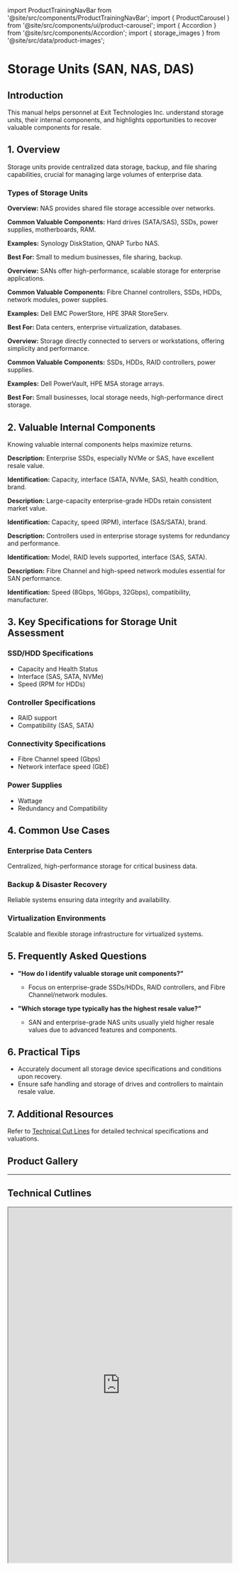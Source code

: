 import ProductTrainingNavBar from '@site/src/components/ProductTrainingNavBar';
import { ProductCarousel } from '@site/src/components/ui/product-carousel';
import { Accordion } from '@site/src/components/Accordion';
import { storage_images } from '@site/src/data/product-images';

<ProductTrainingNavBar />

# Storage Units (SAN, NAS, DAS)

## Introduction
This manual helps personnel at Exit Technologies Inc. understand storage units, their internal components, and highlights opportunities to recover valuable components for resale.

## 1. Overview
Storage units provide centralized data storage, backup, and file sharing capabilities, crucial for managing large volumes of enterprise data.

### Types of Storage Units

<Accordion title="Network Attached Storage (NAS)" description="Networked file-level storage" type="info">
  <p><strong>Overview:</strong> NAS provides shared file storage accessible over networks.</p>
  <p><strong>Common Valuable Components:</strong> Hard drives (SATA/SAS), SSDs, power supplies, motherboards, RAM.</p>
  <p><strong>Examples:</strong> Synology DiskStation, QNAP Turbo NAS.</p>
  <p><strong>Best For:</strong> Small to medium businesses, file sharing, backup.</p>
</Accordion>

<Accordion title="Storage Area Networks (SAN)" description="High-performance, block-level data storage" type="tip">
  <p><strong>Overview:</strong> SANs offer high-performance, scalable storage for enterprise applications.</p>
  <p><strong>Common Valuable Components:</strong> Fibre Channel controllers, SSDs, HDDs, network modules, power supplies.</p>
  <p><strong>Examples:</strong> Dell EMC PowerStore, HPE 3PAR StoreServ.</p>
  <p><strong>Best For:</strong> Data centers, enterprise virtualization, databases.</p>
</Accordion>

<Accordion title="Direct Attached Storage (DAS)" description="Directly connected storage devices" type="note">
  <p><strong>Overview:</strong> Storage directly connected to servers or workstations, offering simplicity and performance.</p>
  <p><strong>Common Valuable Components:</strong> SSDs, HDDs, RAID controllers, power supplies.</p>
  <p><strong>Examples:</strong> Dell PowerVault, HPE MSA storage arrays.</p>
  <p><strong>Best For:</strong> Small businesses, local storage needs, high-performance direct storage.</p>
</Accordion>

## 2. Valuable Internal Components
Knowing valuable internal components helps maximize returns.

<Accordion title="Solid-State Drives (SSDs)" description="High-performance flash storage" type="info">
  <p><strong>Description:</strong> Enterprise SSDs, especially NVMe or SAS, have excellent resale value.</p>
  <p><strong>Identification:</strong> Capacity, interface (SATA, NVMe, SAS), health condition, brand.</p>
</Accordion>

<Accordion title="Hard Disk Drives (HDDs)" description="Reliable mechanical storage drives" type="info">
  <p><strong>Description:</strong> Large-capacity enterprise-grade HDDs retain consistent market value.</p>
  <p><strong>Identification:</strong> Capacity, speed (RPM), interface (SAS/SATA), brand.</p>
</Accordion>

<Accordion title="RAID Controllers" description="Hardware for storage management" type="info">
  <p><strong>Description:</strong> Controllers used in enterprise storage systems for redundancy and performance.</p>
  <p><strong>Identification:</strong> Model, RAID levels supported, interface (SAS, SATA).</p>
</Accordion>

<Accordion title="Fibre Channel & Network Modules" description="Connectivity components with high demand" type="info">
  <p><strong>Description:</strong> Fibre Channel and high-speed network modules essential for SAN performance.</p>
  <p><strong>Identification:</strong> Speed (8Gbps, 16Gbps, 32Gbps), compatibility, manufacturer.</p>
</Accordion>

## 3. Key Specifications for Storage Unit Assessment

### SSD/HDD Specifications
- Capacity and Health Status
- Interface (SAS, SATA, NVMe)
- Speed (RPM for HDDs)

### Controller Specifications
- RAID support
- Compatibility (SAS, SATA)

### Connectivity Specifications
- Fibre Channel speed (Gbps)
- Network interface speed (GbE)

### Power Supplies
- Wattage
- Redundancy and Compatibility

## 4. Common Use Cases

### Enterprise Data Centers
Centralized, high-performance storage for critical business data.

### Backup & Disaster Recovery
Reliable systems ensuring data integrity and availability.

### Virtualization Environments
Scalable and flexible storage infrastructure for virtualized systems.

## 5. Frequently Asked Questions
- **"How do I identify valuable storage unit components?"**
  - Focus on enterprise-grade SSDs/HDDs, RAID controllers, and Fibre Channel/network modules.

- **"Which storage type typically has the highest resale value?"**
  - SAN and enterprise-grade NAS units usually yield higher resale values due to advanced features and components.

## 6. Practical Tips
- Accurately document all storage device specifications and conditions upon recovery.
- Ensure safe handling and storage of drives and controllers to maintain resale value.

## 7. Additional Resources
Refer to [Technical Cut Lines](link-to-document) for detailed technical specifications and valuations.

## Product Gallery

<ProductCarousel 
  images={storage_images}
  title="Storage Unit Gallery"
/>

---


## Technical Cutlines

<iframe
  src="https://docs.google.com/spreadsheets/d/e/2PACX-1vRBKY_e6e1XBdjLn4WTFw5W5o5j8lyFAAsApDK6FXAvNri0Wh5QAVNY3hFJZTjNdg/pubhtml?widget=true&headers=false&gid=1752306421&single=true"
  width="100%"
  height="800"
  style={{ border: 'none', borderRadius: '8px' }}
  title="Technical Cutlines"
  allowfullscreen
></iframe>

